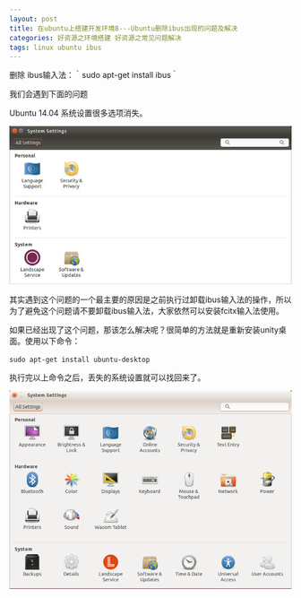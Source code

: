 ```yaml
---
layout: post
title: 在ubuntu上搭建开发环境8---Ubuntu删除ibus出现的问题及解决
categories: 好资源之环境搭建 好资源之常见问题解决
tags: linux ubuntu ibus
---
```



删除 ibus输入法：｀sudo apt-get install ibus｀

我们会遇到下面的问题

Ubuntu 14.04 系统设置很多选项消失。

![image](../media/image/2015-04-27/08/1.jpg)

其实遇到这个问题的一个最主要的原因是之前执行过卸载ibus输入法的操作，所以为了避免这个问题请不要卸载ibus输入法，大家依然可以安装fcitx输入法使用。

如果已经出现了这个问题，那该怎么解决呢？很简单的方法就是重新安装unity桌面。使用以下命令：

`sudo apt-get install ubuntu-desktop`

执行完以上命令之后，丢失的系统设置就可以找回来了。

![image](../media/image/2015-04-27/08/2.png)